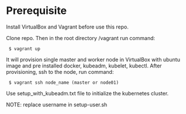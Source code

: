 # Prerequisite

Install VirtualBox and Vagrant before use this repo. 

Clone repo. Then in the root directory  /vagrant  run command:

     $ vagrant up
    
It will provision single master and worker node in VirtualBox with ubuntu image and pre installed docker, kubeadm, kubelet, kubectl. 
After provisioning, ssh to the node, run command:
 
     $ vagrant ssh node_name (master or node01)

Use setup_with_kubeadm.txt file to initialize the kubernetes cluster.

NOTE: replace username in setup-user.sh
